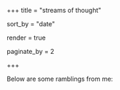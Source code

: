 +++
title = "streams of thought"

sort_by = "date"

render = true

paginate_by = 2

+++

Below are some ramblings from me: